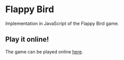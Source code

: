 # Flappy Bird

Implementation in JavaScript of the Flappy Bird game.

## Play it online!

The game can be played online [here](https://fenoy.github.io/FlappyBird/).
